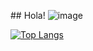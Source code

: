 ## Hola! ![image](https://github.com/karenprr/karenprr/assets/110915036/ae32604d-4025-4a1b-809f-c732c518aa38)



[![Top Langs](https://github-readme-stats-git-masterrstaa-rickstaa.vercel.app/api/top-langs/?username=karenprr)](https://github.com/karenprr/github-readme-stats)
